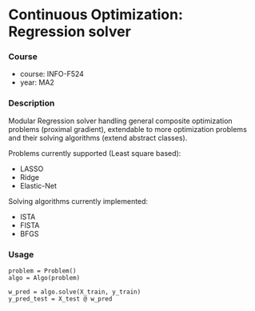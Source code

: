# Continuous Optimization: Regression solver

### Course

+ course: INFO-F524
+ year: MA2

### Description
Modular Regression solver handling general composite optimization problems (proximal gradient), extendable to more optimization problems and their solving algorithms (extend abstract classes).

Problems currently supported (Least square based):
+ LASSO
+ Ridge
+ Elastic-Net

Solving algorithms currently implemented:
+ ISTA
+ FISTA
+ BFGS

### Usage
```
problem = Problem()
algo = Algo(problem)

w_pred = algo.solve(X_train, y_train)
y_pred_test = X_test @ w_pred
```